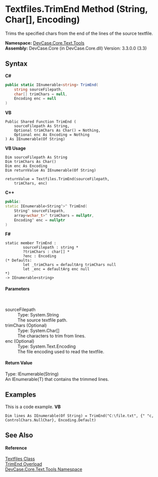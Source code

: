 # Textfiles.TrimEnd Method (String, Char[], Encoding)
 

Trims the specified chars from the end of the lines of the source textfile.

**Namespace:**&nbsp;<a href="N_DevCase_Core_Text_Tools">DevCase.Core.Text.Tools</a><br />**Assembly:**&nbsp;DevCase.Core (in DevCase.Core.dll) Version: 3.3.0.0 (3.3)

## Syntax

**C#**<br />
``` C#
public static IEnumerable<string> TrimEnd(
	string sourceFilepath,
	char[] trimChars = null,
	Encoding enc = null
)
```

**VB**<br />
``` VB
Public Shared Function TrimEnd ( 
	sourceFilepath As String,
	Optional trimChars As Char() = Nothing,
	Optional enc As Encoding = Nothing
) As IEnumerable(Of String)
```

**VB Usage**<br />
``` VB Usage
Dim sourceFilepath As String
Dim trimChars As Char()
Dim enc As Encoding
Dim returnValue As IEnumerable(Of String)

returnValue = Textfiles.TrimEnd(sourceFilepath, 
	trimChars, enc)
```

**C++**<br />
``` C++
public:
static IEnumerable<String^>^ TrimEnd(
	String^ sourceFilepath, 
	array<wchar_t>^ trimChars = nullptr, 
	Encoding^ enc = nullptr
)
```

**F#**<br />
``` F#
static member TrimEnd : 
        sourceFilepath : string * 
        ?trimChars : char[] * 
        ?enc : Encoding 
(* Defaults:
        let _trimChars = defaultArg trimChars null
        let _enc = defaultArg enc null
*)
-> IEnumerable<string> 

```


#### Parameters
&nbsp;<dl><dt>sourceFilepath</dt><dd>Type: System.String<br />The source textfile path.</dd><dt>trimChars (Optional)</dt><dd>Type: System.Char[]<br />The characters to trim from lines.</dd><dt>enc (Optional)</dt><dd>Type: System.Text.Encoding<br />The file encoding used to read the textfile.</dd></dl>

#### Return Value
Type: IEnumerable(String)<br />An IEnumerable(T) that contains the trimmed lines.

## Examples
This is a code example. 
**VB**<br />
``` VB
Dim lines As IEnumerable(Of String) = TrimEnd("C:\file.txt", {" "c, ControlChars.NullChar}, Encoding.Default)
```


## See Also


#### Reference
<a href="T_DevCase_Core_Text_Tools_Textfiles">Textfiles Class</a><br /><a href="Overload_DevCase_Core_Text_Tools_Textfiles_TrimEnd">TrimEnd Overload</a><br /><a href="N_DevCase_Core_Text_Tools">DevCase.Core.Text.Tools Namespace</a><br />